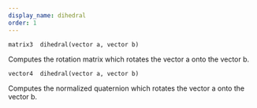 ```yaml
---
display_name: dihedral
order: 1
---
```

`matrix3  dihedral(vector a, vector b)`

Computes the rotation matrix which rotates the vector a onto the vector b.

`vector4  dihedral(vector a, vector b)`

Computes the normalized quaternion which rotates the vector a onto the vector b.
